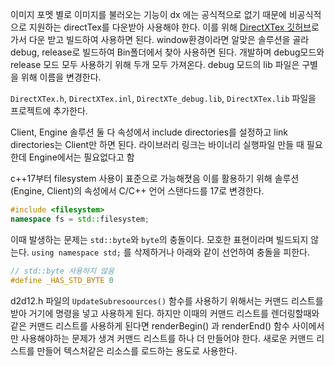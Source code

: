 이미지 포멧 별로 이미지를 불러오는 기능이 dx 에는 공식적으로 없기 때문에 비공식적으로 지원하는 directTex를 다운받아 사용해야 한다.
이를 위해 [DirectXTex 깃허브](https://github.com/microsoft/DirectXTex)로 가서 다운 받고 빌드하여 사용하면 된다.
window환경이라면 알맞은 솔루션을 골라 debug, release로 빌드하여 Bin폴더에서 찾아 사용하면 된다.
개발하며 debug모드와 release 모드 모두 사용하기 위해 두개 모두 가져온다.
debug 모드의 lib 파일은 구별을 위해 이름을 변경한다.

`DirectXTex.h`, `DirectXTex.inl`, `DirectXTe_debug.lib`, `DirectXTex.lib` 파일을 프로젝트에 추가한다.

Client, Engine 솔루션 둘 다 속성에서 include directories를 설정하고 link directories는 Client만 하면 된다. 라이브러리 링크는 바이너리 실행파일 만들 때 필요한데 Engine에서는 필요없다고 함

c++17부터 filesystem 사용이 표준으로 가능해졋음 이를 활용하기 위해 솔루션(Engine, Client)의 속성에서 C/C++ 언어 스탠다드를 17로 변경한다.
```cpp
#include <filesystem>
namespace fs = std::filesystem;
```

이때 발생하는 문제는 `std::byte`와 `byte`의 충돌이다.
모호한 표현이라며 빌드되지 않는다.
`using namespace std;` 를 삭제하거나 아래와 같이 선언하여 충돌을 피한다.
```cpp
// std::byte 사용하지 않음
#define _HAS_STD_BYTE 0
```


d2d12.h 파일의 `UpdateSubresoources()` 함수를 사용하기 위해서는 커맨드 리스트를 받아 거기에 명령을 넣고 사용하게 된다.
하지만 이때의 커맨드 리스트를 렌더링할때와 같은 커맨드 리스트를 사용하게 된다면 renderBegin() 과  renderEnd() 함수 사이에서만 사용해야하는 문제가 생겨 커맨드 리스트를 하나 더 만들어야 한다.
새로운 커맨드 리스트를 만들어 텍스처같은 리소스를 로드하는 용도로 사용한다.